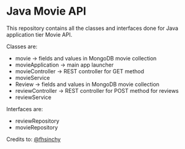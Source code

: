 # Java Movie API
This repository contains all the classes and interfaces done for Java application tier Movie API. 

Classes are:
- movie -> fields and values in MongoDB movie collection
- movieApplication -> main app launcher
- movieController -> REST controller for GET method
- movieService
- Review -> fields and values in MongoDB movie collection
- reviewController -> REST controller for POST method for reviews
- reviewService 

Interfaces are:
- reviewRepository
- movieRepository

Credits to: [@fhsinchy](https://github.com/fhsinchy)
